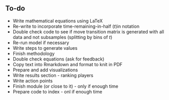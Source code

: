 ## To-do
- Write mathematical equations using LaTeX
- Re-write to incorporate time-remaining-in-half (*t*)in notation
- Double check code to see if move transition matrix is generated with all data and not subsamples (splitting by bins of *t*)
- Re-run model if necessary
- Write steps to generate values
- Finish methodology
- Double check equations (ask for feedback)
- Copy text into Rmarkdown and format to knit in PDF
- Prepare and add visualizations
- Write results section - ranking players
- Write action points
- Finish module (or close to it) - only if enough time
- Prepare code to index - onl if enough time
